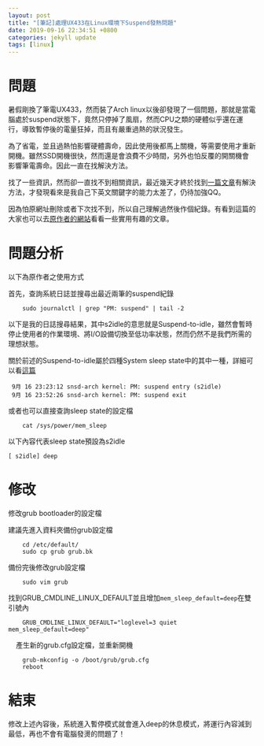 ```yaml
---
layout: post
title: "[筆記]處理UX433在Linux環境下Suspend發熱問題"
date: 2019-09-16 22:34:51 +0800
categories: jekyll update
tags: [linux]
---
```


# 問題

暑假剛換了筆電UX433，然而裝了Arch linux以後卻發現了一個問題，那就是當電腦處於suspend狀態下，竟然只停掉了風扇，然而CPU之類的硬體似乎還在運行，導致暫停後的電量狂掉，而且有嚴重過熱的狀況發生。

為了省電，並且過熱怕影響硬體壽命，因此使用後都馬上關機，等需要使用才重新開機。雖然SSD開機很快，然而還是會浪費不少時間，另外也怕反覆的開關機會影響筆電壽命。因此一直在找解決方法。

找了一些資訊，然而卻一直找不到相關資訊，最近幾天才終於找到[一篇文章](https://rephlex.de/blog/2018/08/21/asus-zenbook-13-ux331un-with-ubuntu-battery-drain-while-in-suspend/%5D)有解決方法，才發現看來是我自己下英文關鍵字的能力太差了，仍待加強QQ。

因為怕原網址刪除或者下次找不到，所以自己理解過然後作個紀錄。有看到這篇的大家也可以去[原作者的網站](https://rephlex.de/blog/)看看一些實用有趣的文章。

# 問題分析

以下為原作者之使用方式

首先，查詢系統日誌並搜尋出最近兩筆的suspend紀錄

```
    sudo journalctl | grep "PM: suspend" | tail -2
```

以下是我的日誌搜尋結果，其中s2idle的意思就是Suspend-to-idle，雖然會暫時停止使用者的作業環境、將I/O設備切換至低功率狀態，然而仍然不是我們所需的理想狀態。

關於前述的Suspend-to-idle屬於四種System sleep state中的其中一種，詳細可以看[這篇](https://www.kernel.org/doc/html/v4.15/admin-guide/pm/sleep-states.html)

```
 9月 16 23:23:12 snsd-arch kernel: PM: suspend entry (s2idle)
 9月 16 23:52:26 snsd-arch kernel: PM: suspend exit
```

或者也可以直接查詢sleep state的設定檔

```
    cat /sys/power/mem_sleep
```

以下內容代表sleep state預設為s2idle

```
[ s2idle] deep
```

# 修改

修改grub bootloader的設定檔

建議先進入資料夾備份grub設定檔

```
    cd /etc/default/
    sudo cp grub grub.bk
```

備份完後修改grub設定檔

```
    sudo vim grub
```

找到GRUB_CMDLINE_LINUX_DEFAULT並且增加`mem_sleep_default=deep`在雙引號內

```
    GRUB_CMDLINE_LINUX_DEFAULT="loglevel=3 quiet mem_sleep_default=deep"
```

    產生新的grub.cfg設定檔，並重新開機

```
    grub-mkconfig -o /boot/grub/grub.cfg
    reboot
```

# 結束

修改上述內容後，系統進入暫停模式就會進入deep的休息模式，將運行內容減到最低，再也不會有電腦發燙的問題了！
